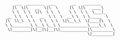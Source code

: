                              ___  ________  ___       __   ________      
                            |\  \|\   __  \|\  \     |\  \|\   ____\     
                            \ \  \ \  \|\  \ \  \    \ \  \ \  \___|_    
                          __ \ \  \ \   __  \ \  \  __\ \  \ \_____  \   
                         |\  \\_\  \ \  \ \  \ \  \|\__\_\  \|____|\  \  
                         \ \________\ \__\ \__\ \____________\____\_\  \ 
                          \|________|\|__|\|__|\|____________|\_________\
                                                             \|_________|
                                                                         
                                                                         
